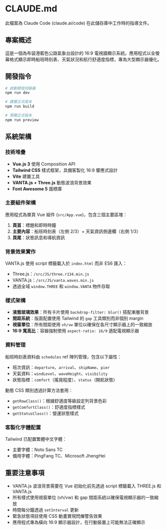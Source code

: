# CLAUDE.md

此檔案為 Claude Code (claude.ai/code) 在此儲存庫中工作時的指導文件。

## 專案概述

這是一個為布袋港藍色公路氣象台設計的 16:9 電視牆顯示系統。應用程式以全螢幕格式顯示即時船班時刻表、天氣狀況和航行舒適度指標，專為大型顯示器優化。

## 開發指令

```bash
# 啟動開發伺服器
npm run dev

# 建置正式版本
npm run build

# 預覽正式版本
npm run preview
```

## 系統架構

### 技術堆疊

- **Vue.js 3** 使用 Composition API
- **Tailwind CSS** 樣式框架，具備客製化 16:9 響應式設計
- **Vite** 建置工具
- **VANTA.js + Three.js** 動態波浪背景效果
- **Font Awesome 5** 圖標庫

### 主要組件架構

應用程式為單頁 Vue 組件 (`src/App.vue`)，包含三個主要區塊：

1. **頁首**：標題和即時時鐘
2. **主要內容**：船班時刻表（左側 2/3）+ 天氣資訊側邊欄（右側 1/3）
3. **頁尾**：狀態訊息和導航資訊

### 背景效果實作

VANTA.js 使用 script 標籤載入於 `index.html` 而非 ES6 匯入：

- Three.js：`/src/JS/three.r134.min.js`
- VANTA.js：`/src/JS/vanta.waves.min.js`
- 透過全域 `window.THREE` 和 `window.VANTA` 物件存取

### 樣式架構

- **液態玻璃效果**：所有卡片使用 `backdrop-filter: blur()` 搭配漸層背景
- **間距系統**：版面配置使用 Tailwind 的 `gap` 工具類別而非個別 margin
- **視窗單位**：所有間距使用 `vh/vw` 單位以確保在各尺寸顯示器上的一致縮放
- **16:9 寬高比**：容器強制使用 `aspect-ratio: 16/9` 適配電視顯示器

### 資料管理

船班時刻表資料由 `schedules` ref 陣列管理，包含以下屬性：

- 班次資訊：`departure`、`arrival`、`shipName`、`pier`
- 天氣資料：`windLevel`、`waveHeight`、`visibility`
- 狀態指標：`comfort`（搖晃程度）、`status`（開航狀態）

動態 CSS 類別透過計算方法套用：

- `getRowClass()`：根據舒適度等級設定列背景色彩
- `getComfortClass()`：舒適度指標樣式
- `getStatusClass()`：營運狀態樣式

### 客製化字體配置

Tailwind 已配置繁體中文字體：

- 主要字體：Noto Sans TC
- 備用字體：PingFang TC、Microsoft JhengHei

## 重要注意事項

- VANTA.js 波浪背景需要在 Vue 初始化前先透過 script 標籤載入 THREE.js 和 VANTA.js
- 所有樣式使用視窗單位 (vh/vw) 和 gap 間距系統以確保電視顯示器的一致縮放
- 時間每分鐘透過 `setInterval` 更新
- 緊急狀態項目使用 CSS 動畫實現閃爍警告效果
- 應用程式專為橫向 16:9 顯示器設計，在行動裝置上可能無法正確顯示
